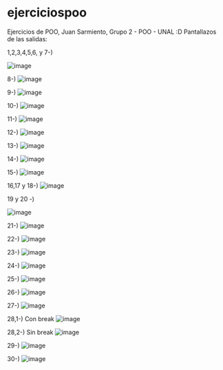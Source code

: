 # ejerciciospoo
Ejercicios de POO, Juan Sarmiento, Grupo 2 - POO - UNAL :D
Pantallazos de las salidas:

1,2,3,4,5,6, y 7-)

![image](https://github.com/user-attachments/assets/1d935b15-f541-46a7-84f8-eaa39d2ae5b8)

8-)
![image](https://github.com/user-attachments/assets/78749d55-fc65-427d-98cd-f378afadee75)

9-)
![image](https://github.com/user-attachments/assets/3ed179bb-76e3-405d-aef0-03ac8f4f0cb1)

10-)
![image](https://github.com/user-attachments/assets/029aeec0-6fd9-4cf4-9c31-28dbfc961919)

11-)
![image](https://github.com/user-attachments/assets/9ced4b79-ad02-4a90-90f4-85765aad3d91)

12-)
![image](https://github.com/user-attachments/assets/21d4572d-8360-48b9-b07b-d3d7e8f592dc)

13-)
![image](https://github.com/user-attachments/assets/789bb59c-5db9-4870-918e-8d2406614e96)

14-)
![image](https://github.com/user-attachments/assets/cd143ada-a81d-4fd5-bc04-ee5fab1ffcc4)

15-)
![image](https://github.com/user-attachments/assets/3bf345f2-3d71-40b9-ba97-f9d4b6943302)

16,17 y 18-)
![image](https://github.com/user-attachments/assets/2da2c4bc-60cc-450e-9f2c-753355617ab8)

19 y 20 -)

![image](https://github.com/user-attachments/assets/ad318ec8-ac67-46e3-9a5a-4f262ff64852)

21-)
![image](https://github.com/user-attachments/assets/a2560036-a1ae-441a-ae36-d0425f2e0456)

22-)
![image](https://github.com/user-attachments/assets/150e4773-a849-4b8d-8824-0c3fddb81dc7)

23-)
![image](https://github.com/user-attachments/assets/65259532-60fc-4e4d-8e96-cccef65176e8)

24-)
![image](https://github.com/user-attachments/assets/95c744dc-a7b2-483d-b802-55be7707687c)

25-)
![image](https://github.com/user-attachments/assets/99d839bb-ce71-48f4-b6c2-ada77aa1a211)

26-)
![image](https://github.com/user-attachments/assets/a58c6b4d-5f34-49ab-baaf-54666c486796)

27-)
![image](https://github.com/user-attachments/assets/f214a978-5d25-4ae7-994e-7e9a75749822)

28,1-) Con break
![image](https://github.com/user-attachments/assets/5dd900b5-84f9-4749-ae42-936ca9f2eee7)

28,2-) Sin break
![image](https://github.com/user-attachments/assets/95814e8c-18a3-4b56-9d68-ce119749c846)

29-)
![image](https://github.com/user-attachments/assets/44c8e310-324d-45f0-bd93-d81cfee6580a)

30-)
![image](https://github.com/user-attachments/assets/54a3c700-f139-4146-b917-1f5e91c22502)

